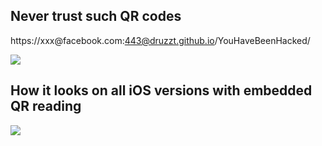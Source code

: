 ## Never trust such QR codes
https://xxx\@facebook.com:443@druzzt.github.io/YouHaveBeenHacked/

<img src="https://druzzt.github.io/YouHaveBeenHacked/malicious-qrcode.svg">

## How it looks on all iOS versions with embedded QR reading

<img src="https://druzzt.github.io/YouHaveBeenHacked/example.png">

